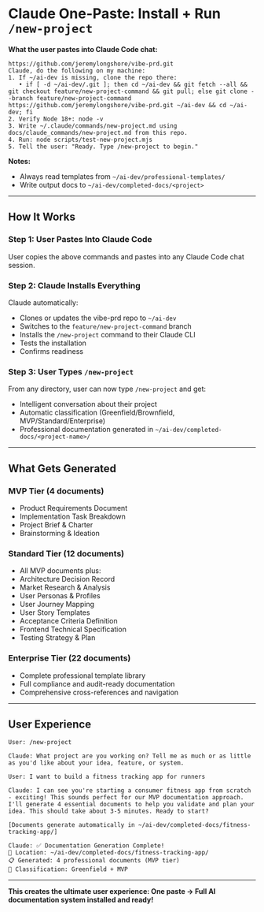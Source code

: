 # Claude One-Paste: Install + Run `/new-project`

**What the user pastes into Claude Code chat:**

```
https://github.com/jeremylongshore/vibe-prd.git
Claude, do the following on my machine:
1. If ~/ai-dev is missing, clone the repo there:
   • if [ -d ~/ai-dev/.git ]; then cd ~/ai-dev && git fetch --all && git checkout feature/new-project-command && git pull; else git clone --branch feature/new-project-command https://github.com/jeremylongshore/vibe-prd.git ~/ai-dev && cd ~/ai-dev; fi
2. Verify Node 18+: node -v
3. Write ~/.claude/commands/new-project.md using docs/claude_commands/new-project.md from this repo.
4. Run: node scripts/test-new-project.mjs
5. Tell the user: "Ready. Type /new-project to begin."
```

**Notes:**
- Always read templates from `~/ai-dev/professional-templates/`
- Write output docs to `~/ai-dev/completed-docs/<project>`

---

## How It Works

### Step 1: User Pastes Into Claude Code
User copies the above commands and pastes into any Claude Code chat session.

### Step 2: Claude Installs Everything
Claude automatically:
- Clones or updates the vibe-prd repo to `~/ai-dev`
- Switches to the `feature/new-project-command` branch
- Installs the `/new-project` command to their Claude CLI
- Tests the installation
- Confirms readiness

### Step 3: User Types `/new-project`
From any directory, user can now type `/new-project` and get:
- Intelligent conversation about their project
- Automatic classification (Greenfield/Brownfield, MVP/Standard/Enterprise)
- Professional documentation generated in `~/ai-dev/completed-docs/<project-name>/`

---

## What Gets Generated

### MVP Tier (4 documents)
- Product Requirements Document
- Implementation Task Breakdown
- Project Brief & Charter
- Brainstorming & Ideation

### Standard Tier (12 documents)
- All MVP documents plus:
- Architecture Decision Record
- Market Research & Analysis
- User Personas & Profiles
- User Journey Mapping
- User Story Templates
- Acceptance Criteria Definition
- Frontend Technical Specification
- Testing Strategy & Plan

### Enterprise Tier (22 documents)
- Complete professional template library
- Full compliance and audit-ready documentation
- Comprehensive cross-references and navigation

---

## User Experience

```
User: /new-project

Claude: What project are you working on? Tell me as much or as little as you'd like about your idea, feature, or system.

User: I want to build a fitness tracking app for runners

Claude: I can see you're starting a consumer fitness app from scratch - exciting! This sounds perfect for our MVP documentation approach. I'll generate 4 essential documents to help you validate and plan your idea. This should take about 3-5 minutes. Ready to start?

[Documents generate automatically in ~/ai-dev/completed-docs/fitness-tracking-app/]

Claude: ✅ Documentation Generation Complete!
📁 Location: ~/ai-dev/completed-docs/fitness-tracking-app/
📋 Generated: 4 professional documents (MVP tier)
🎯 Classification: Greenfield + MVP
```

---

**This creates the ultimate user experience: One paste → Full AI documentation system installed and ready!**
